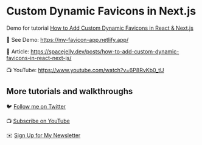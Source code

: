 # Custom Dynamic Favicons in Next.js

Demo for tutorial [How to Add Custom Dynamic Favicons in React & Next.js](https://www.youtube.com/watch?v=6P8RvKb0_tU)

🚀 See Demo: https://my-favicon-app.netlify.app/

📝 Article: https://spacejelly.dev/posts/how-to-add-custom-dynamic-favicons-in-react-next-js/

📺 YouTube: https://www.youtube.com/watch?v=6P8RvKb0_tU

## More tutorials and walkthroughs

🐦 [Follow me on Twitter](https://twitter.com/colbyfayock)

📺 [Subscribe on YouTube](https://www.youtube.com/colbyfayock)

✉️ [Sign Up for My Newsletter](https://colbyfayock.com/newsletter)
